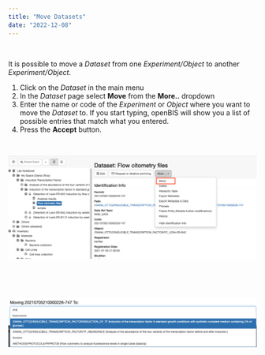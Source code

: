 ```yaml
---
title: "Move Datasets"
date: "2022-12-08"
---
```


 

It is possible to move a _Dataset_ from one _Experiment/Object_ to another _Experiment/Object_.

1. Click on the _Dataset_ in the main menu
2. In the _Dataset_ page select **Move** from the **More..** dropdown
3. Enter the name or code of the _Experiment_ or _Object_ where you want to move the _Dataset_ to. If you start typing, openBIS will show you a list of possible entries that match what you entered.
4. Press the **Accept** button.

 

![](images/move-dataset-1024x425.png)

 

 

![](images/move-dataset-2-1024x204.png)
